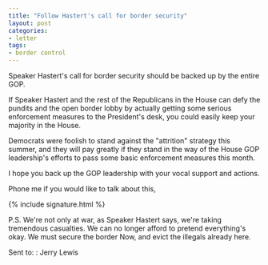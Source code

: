 ```yaml
---
title: "Follow Hastert's call for border security"
layout: post
categories:
- letter
tags:
- border control
---
```


Speaker Hastert's call for border security should be backed up by the entire GOP.

If Speaker Hastert and the rest of the Republicans in the House can defy the pundits and the open border lobby by actually getting some serious enforcement measures to the President's desk, you could easily keep your majority in the House. 

Democrats were foolish to stand against the "attrition" strategy this summer, and they will pay greatly if they stand in the way of the House GOP leadership's efforts to pass some basic enforcement measures this month. 

I hope you back up the GOP leadership with your vocal support and actions.

Phone me if you would like to talk about this,

{% include signature.html %}

P.S. We're not only at war, as Speaker Hastert says, we're taking tremendous casualties. We can no longer afford to pretend everything's okay. We must secure the border Now, and evict the illegals already here.

Sent to:
: Jerry Lewis
